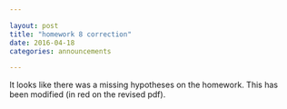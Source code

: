 ```yaml
---

layout: post
title: "homework 8 correction"
date: 2016-04-18
categories: announcements

---
```


It looks like there was a missing hypotheses on the homework. This has been modified (in red on the revised pdf).